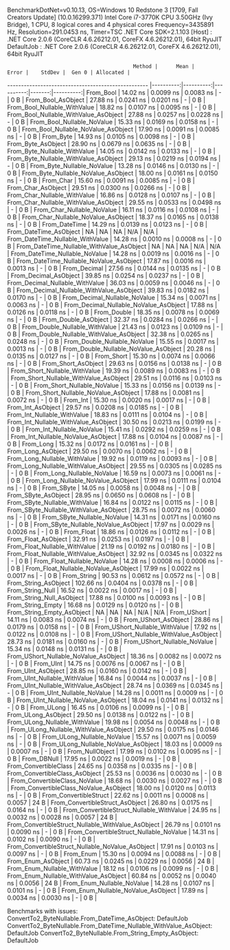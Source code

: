 
BenchmarkDotNet=v0.10.13, OS=Windows 10 Redstone 3 [1709, Fall Creators Update] (10.0.16299.371)
Intel Core i7-3770K CPU 3.50GHz (Ivy Bridge), 1 CPU, 8 logical cores and 4 physical cores
Frequency=3435891 Hz, Resolution=291.0453 ns, Timer=TSC
.NET Core SDK=2.1.103
  [Host]     : .NET Core 2.0.6 (CoreCLR 4.6.26212.01, CoreFX 4.6.26212.01), 64bit RyuJIT
  DefaultJob : .NET Core 2.0.6 (CoreCLR 4.6.26212.01, CoreFX 4.6.26212.01), 64bit RyuJIT


                                             Method |      Mean |     Error |    StdDev |  Gen 0 | Allocated |
--------------------------------------------------- |----------:|----------:|----------:|-------:|----------:|
                                          From_Bool |  14.02 ns | 0.0099 ns | 0.0083 ns |      - |       0 B |
                                 From_Bool_AsObject |  27.88 ns | 0.0241 ns | 0.0201 ns |      - |       0 B |
                       From_Bool_Nullable_WithValue |  18.82 ns | 0.0107 ns | 0.0095 ns |      - |       0 B |
              From_Bool_Nullable_WithValue_AsObject |  27.88 ns | 0.0257 ns | 0.0228 ns |      - |       0 B |
                         From_Bool_Nullable_NoValue |  15.33 ns | 0.0169 ns | 0.0158 ns |      - |       0 B |
                From_Bool_Nullable_NoValue_AsObject |  17.90 ns | 0.0091 ns | 0.0085 ns |      - |       0 B |
                                          From_Byte |  14.93 ns | 0.0105 ns | 0.0098 ns |      - |       0 B |
                                 From_Byte_AsObject |  28.90 ns | 0.0679 ns | 0.0635 ns |      - |       0 B |
                       From_Byte_Nullable_WithValue |  14.05 ns | 0.0142 ns | 0.0133 ns |      - |       0 B |
              From_Byte_Nullable_WithValue_AsObject |  29.13 ns | 0.0219 ns | 0.0194 ns |      - |       0 B |
                         From_Byte_Nullable_NoValue |  13.28 ns | 0.0146 ns | 0.0130 ns |      - |       0 B |
                From_Byte_Nullable_NoValue_AsObject |  18.00 ns | 0.0161 ns | 0.0150 ns |      - |       0 B |
                                          From_Char |  15.60 ns | 0.0091 ns | 0.0085 ns |      - |       0 B |
                                 From_Char_AsObject |  29.51 ns | 0.0300 ns | 0.0266 ns |      - |       0 B |
                       From_Char_Nullable_WithValue |  16.86 ns | 0.0128 ns | 0.0107 ns |      - |       0 B |
              From_Char_Nullable_WithValue_AsObject |  29.55 ns | 0.0533 ns | 0.0498 ns |      - |       0 B |
                         From_Char_Nullable_NoValue |  16.11 ns | 0.0116 ns | 0.0108 ns |      - |       0 B |
                From_Char_Nullable_NoValue_AsObject |  18.37 ns | 0.0165 ns | 0.0138 ns |      - |       0 B |
                                      From_DateTime |  14.29 ns | 0.0139 ns | 0.0123 ns |      - |       0 B |
                             From_DateTime_AsObject |        NA |        NA |        NA |    N/A |       N/A |
                   From_DateTime_Nullable_WithValue |  14.28 ns | 0.0010 ns | 0.0008 ns |      - |       0 B |
          From_DateTime_Nullable_WithValue_AsObject |        NA |        NA |        NA |    N/A |       N/A |
                     From_DateTime_Nullable_NoValue |  14.28 ns | 0.0019 ns | 0.0016 ns |      - |       0 B |
            From_DateTime_Nullable_NoValue_AsObject |  17.87 ns | 0.0016 ns | 0.0013 ns |      - |       0 B |
                                       From_Decimal |  27.56 ns | 0.0144 ns | 0.0135 ns |      - |       0 B |
                              From_Decimal_AsObject |  39.85 ns | 0.0254 ns | 0.0237 ns |      - |       0 B |
                    From_Decimal_Nullable_WithValue |  36.03 ns | 0.0059 ns | 0.0046 ns |      - |       0 B |
           From_Decimal_Nullable_WithValue_AsObject |  39.83 ns | 0.0182 ns | 0.0170 ns |      - |       0 B |
                      From_Decimal_Nullable_NoValue |  15.34 ns | 0.0071 ns | 0.0063 ns |      - |       0 B |
             From_Decimal_Nullable_NoValue_AsObject |  17.88 ns | 0.0126 ns | 0.0118 ns |      - |       0 B |
                                        From_Double |  18.35 ns | 0.0078 ns | 0.0069 ns |      - |       0 B |
                               From_Double_AsObject |  32.37 ns | 0.0284 ns | 0.0266 ns |      - |       0 B |
                     From_Double_Nullable_WithValue |  21.43 ns | 0.0123 ns | 0.0109 ns |      - |       0 B |
            From_Double_Nullable_WithValue_AsObject |  32.38 ns | 0.0265 ns | 0.0248 ns |      - |       0 B |
                       From_Double_Nullable_NoValue |  15.55 ns | 0.0017 ns | 0.0013 ns |      - |       0 B |
              From_Double_Nullable_NoValue_AsObject |  20.28 ns | 0.0135 ns | 0.0127 ns |      - |       0 B |
                                         From_Short |  15.30 ns | 0.0074 ns | 0.0066 ns |      - |       0 B |
                                From_Short_AsObject |  29.63 ns | 0.0156 ns | 0.0138 ns |      - |       0 B |
                      From_Short_Nullable_WithValue |  19.39 ns | 0.0089 ns | 0.0083 ns |      - |       0 B |
             From_Short_Nullable_WithValue_AsObject |  29.51 ns | 0.0116 ns | 0.0103 ns |      - |       0 B |
                        From_Short_Nullable_NoValue |  15.33 ns | 0.0156 ns | 0.0139 ns |      - |       0 B |
               From_Short_Nullable_NoValue_AsObject |  17.88 ns | 0.0081 ns | 0.0072 ns |      - |       0 B |
                                           From_Int |  15.30 ns | 0.0020 ns | 0.0017 ns |      - |       0 B |
                                  From_Int_AsObject |  29.57 ns | 0.0208 ns | 0.0185 ns |      - |       0 B |
                        From_Int_Nullable_WithValue |  18.83 ns | 0.0111 ns | 0.0104 ns |      - |       0 B |
               From_Int_Nullable_WithValue_AsObject |  30.50 ns | 0.0213 ns | 0.0199 ns |      - |       0 B |
                          From_Int_Nullable_NoValue |  15.41 ns | 0.0292 ns | 0.0259 ns |      - |       0 B |
                 From_Int_Nullable_NoValue_AsObject |  17.88 ns | 0.0104 ns | 0.0087 ns |      - |       0 B |
                                          From_Long |  15.32 ns | 0.0172 ns | 0.0161 ns |      - |       0 B |
                                 From_Long_AsObject |  29.50 ns | 0.0070 ns | 0.0062 ns |      - |       0 B |
                       From_Long_Nullable_WithValue |  19.92 ns | 0.0119 ns | 0.0093 ns |      - |       0 B |
              From_Long_Nullable_WithValue_AsObject |  29.55 ns | 0.0305 ns | 0.0285 ns |      - |       0 B |
                         From_Long_Nullable_NoValue |  16.59 ns | 0.0073 ns | 0.0061 ns |      - |       0 B |
                From_Long_Nullable_NoValue_AsObject |  17.99 ns | 0.0111 ns | 0.0104 ns |      - |       0 B |
                                         From_SByte |  14.05 ns | 0.0058 ns | 0.0048 ns |      - |       0 B |
                                From_SByte_AsObject |  28.95 ns | 0.0650 ns | 0.0608 ns |      - |       0 B |
                      From_SByte_Nullable_WithValue |  16.84 ns | 0.0122 ns | 0.0115 ns |      - |       0 B |
             From_SByte_Nullable_WithValue_AsObject |  28.75 ns | 0.0072 ns | 0.0060 ns |      - |       0 B |
                        From_SByte_Nullable_NoValue |  14.31 ns | 0.0171 ns | 0.0160 ns |      - |       0 B |
               From_SByte_Nullable_NoValue_AsObject |  17.97 ns | 0.0029 ns | 0.0026 ns |      - |       0 B |
                                         From_Float |  18.86 ns | 0.0126 ns | 0.0112 ns |      - |       0 B |
                                From_Float_AsObject |  32.91 ns | 0.0253 ns | 0.0197 ns |      - |       0 B |
                      From_Float_Nullable_WithValue |  21.19 ns | 0.0192 ns | 0.0180 ns |      - |       0 B |
             From_Float_Nullable_WithValue_AsObject |  32.92 ns | 0.0345 ns | 0.0322 ns |      - |       0 B |
                        From_Float_Nullable_NoValue |  14.28 ns | 0.0008 ns | 0.0006 ns |      - |       0 B |
               From_Float_Nullable_NoValue_AsObject |  17.99 ns | 0.0022 ns | 0.0017 ns |      - |       0 B |
                                        From_String |  90.53 ns | 0.0612 ns | 0.0572 ns |      - |       0 B |
                               From_String_AsObject | 102.66 ns | 0.0404 ns | 0.0378 ns |      - |       0 B |
                                   From_String_Null |  16.52 ns | 0.0022 ns | 0.0017 ns |      - |       0 B |
                          From_String_Null_AsObject |  17.88 ns | 0.0100 ns | 0.0093 ns |      - |       0 B |
                                  From_String_Empty |  16.68 ns | 0.0129 ns | 0.0120 ns |      - |       0 B |
                         From_String_Empty_AsObject |        NA |        NA |        NA |    N/A |       N/A |
                                        From_UShort |  14.11 ns | 0.0083 ns | 0.0074 ns |      - |       0 B |
                               From_UShort_AsObject |  28.86 ns | 0.0179 ns | 0.0158 ns |      - |       0 B |
                     From_UShort_Nullable_WithValue |  17.92 ns | 0.0122 ns | 0.0108 ns |      - |       0 B |
            From_UShort_Nullable_WithValue_AsObject |  28.73 ns | 0.0181 ns | 0.0160 ns |      - |       0 B |
                       From_UShort_Nullable_NoValue |  15.34 ns | 0.0148 ns | 0.0131 ns |      - |       0 B |
              From_UShort_Nullable_NoValue_AsObject |  18.36 ns | 0.0082 ns | 0.0072 ns |      - |       0 B |
                                          From_UInt |  14.75 ns | 0.0076 ns | 0.0067 ns |      - |       0 B |
                                 From_UInt_AsObject |  28.85 ns | 0.0160 ns | 0.0142 ns |      - |       0 B |
                       From_UInt_Nullable_WithValue |  16.84 ns | 0.0044 ns | 0.0037 ns |      - |       0 B |
              From_UInt_Nullable_WithValue_AsObject |  28.74 ns | 0.0369 ns | 0.0345 ns |      - |       0 B |
                         From_UInt_Nullable_NoValue |  14.28 ns | 0.0011 ns | 0.0009 ns |      - |       0 B |
                From_UInt_Nullable_NoValue_AsObject |  18.04 ns | 0.0141 ns | 0.0132 ns |      - |       0 B |
                                         From_ULong |  16.45 ns | 0.0106 ns | 0.0099 ns |      - |       0 B |
                                From_ULong_AsObject |  29.50 ns | 0.0138 ns | 0.0122 ns |      - |       0 B |
                      From_ULong_Nullable_WithValue |  19.98 ns | 0.0054 ns | 0.0048 ns |      - |       0 B |
             From_ULong_Nullable_WithValue_AsObject |  29.50 ns | 0.0175 ns | 0.0146 ns |      - |       0 B |
                        From_ULong_Nullable_NoValue |  15.57 ns | 0.0071 ns | 0.0059 ns |      - |       0 B |
               From_ULong_Nullable_NoValue_AsObject |  18.03 ns | 0.0009 ns | 0.0007 ns |      - |       0 B |
                                    From_NullObject |  17.99 ns | 0.0102 ns | 0.0095 ns |      - |       0 B |
                                        From_DBNull |  17.95 ns | 0.0022 ns | 0.0019 ns |      - |       0 B |
                              From_ConvertibleClass |  24.65 ns | 0.0358 ns | 0.0335 ns |      - |       0 B |
                     From_ConvertibleClass_AsObject |  25.53 ns | 0.0036 ns | 0.0030 ns |      - |       0 B |
                      From_ConvertibleClass_NoValue |  18.68 ns | 0.0030 ns | 0.0027 ns |      - |       0 B |
             From_ConvertibleClass_NoValue_AsObject |  18.00 ns | 0.0120 ns | 0.0113 ns |      - |       0 B |
                             From_ConvertibleStruct |  22.62 ns | 0.0011 ns | 0.0008 ns | 0.0057 |      24 B |
                    From_ConvertibleStruct_AsObject |  26.80 ns | 0.0175 ns | 0.0164 ns |      - |       0 B |
          From_ConvertibleStruct_Nullable_WithValue |  24.95 ns | 0.0032 ns | 0.0028 ns | 0.0057 |      24 B |
 From_ConvertibleStruct_Nullable_WithValue_AsObject |  26.79 ns | 0.0101 ns | 0.0090 ns |      - |       0 B |
            From_ConvertibleStruct_Nullable_NoValue |  14.31 ns | 0.0102 ns | 0.0090 ns |      - |       0 B |
   From_ConvertibleStruct_Nullable_NoValue_AsObject |  17.91 ns | 0.0103 ns | 0.0097 ns |      - |       0 B |
                                          From_Enum |  15.30 ns | 0.0094 ns | 0.0088 ns |      - |       0 B |
                                 From_Enum_AsObject |  60.73 ns | 0.0245 ns | 0.0229 ns | 0.0056 |      24 B |
                       From_Enum_Nullable_WithValue |  18.12 ns | 0.0106 ns | 0.0099 ns |      - |       0 B |
              From_Enum_Nullable_WithValue_AsObject |  60.84 ns | 0.0052 ns | 0.0040 ns | 0.0056 |      24 B |
                         From_Enum_Nullable_NoValue |  14.28 ns | 0.0107 ns | 0.0101 ns |      - |       0 B |
                From_Enum_Nullable_NoValue_AsObject |  17.89 ns | 0.0034 ns | 0.0030 ns |      - |       0 B |

Benchmarks with issues:
  ConvertTo2_ByteNullable.From_DateTime_AsObject: DefaultJob
  ConvertTo2_ByteNullable.From_DateTime_Nullable_WithValue_AsObject: DefaultJob
  ConvertTo2_ByteNullable.From_String_Empty_AsObject: DefaultJob
